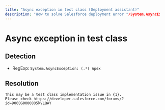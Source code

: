 ```yaml
---
title: "Async exception in test class (Deployment assistant)"
description: "How to solve Salesforce deployment error "/System.AsyncException: (.*) Apex""
---
```

<!-- markdownlint-disable MD013 -->
# Async exception in test class

## Detection

- RegExp: `System.AsyncException: (.*) Apex`

## Resolution

```shell
This may be a test class implementation issue in {1}.
Please check https://developer.salesforce.com/forums/?id=9060G0000005kVLQAY
```
